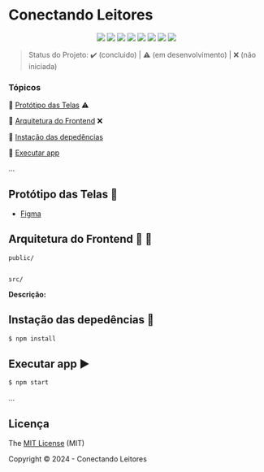 <h1>Conectando Leitores</h1> 

<p align="center">
  <img src="https://img.shields.io/static/v1?label=react&message=18.2.0&color=61dafb&style=for-the-badge&logo=REACT"/>
  <img src="https://img.shields.io/static/v1?label=HTML&message=5&color=e34f26&style=for-the-badge&logo=html5"/>
  <img src="https://img.shields.io/static/v1?label=CSS&message=3&color=1572b6&style=for-the-badge&logo=css3"/>
  <img src="http://img.shields.io/static/v1?label=javascript&message=ES6&color=f7df1e&style=for-the-badge&logo=javascript"/>
  <img src="http://img.shields.io/static/v1?label=Git&message=2.45.2&color=f05032&style=for-the-badge&logo=git"/>
  <img src="http://img.shields.io/static/v1?label=GitHub&message=2024&color=181717&style=for-the-badge&logo=github"/>
  <img src="http://img.shields.io/static/v1?label=STATUS&message=NAO%20INICIADO&color=red&style=for-the-badge"/>
  <img src="http://img.shields.io/static/v1?label=License&message=MIT&color=green&style=for-the-badge"/>
</p>

> Status do Projeto: :heavy_check_mark: (concluido) | :warning: (em desenvolvimento) | :x: (não iniciada)

### Tópicos 

:small_blue_diamond: [Protótipo das Telas](#protótipo-das-telas-art) :warning:

:small_blue_diamond: [Arquitetura do Frontend](#arquitetura-do-frontend-triangular_ruler-straight_ruler) :x:

:small_blue_diamond: [Instação das depedências](#instação-das-depedências-arrow_down_small) 

:small_blue_diamond: [Executar app](#executar-app-arrow_forward) 


... 

## Protótipo das Telas :art:

- [Figma](https://www.figma.com/design/aGEyPhnpQwSCnvYnHYNIyW/Untitled?node-id=0-1&t=EUUURJpekyeWPhST-0)



## Arquitetura do Frontend :triangular_ruler: :straight_ruler:

```plaintext
public/


src/

```


**Descrição:** 


## Instação das depedências :arrow_down_small:

```bash
$ npm install
```

## Executar app :arrow_forward:

```bash
$ npm start
```
... 

## Licença 

The [MIT License]() (MIT)

Copyright :copyright: 2024 - Conectando Leitores
